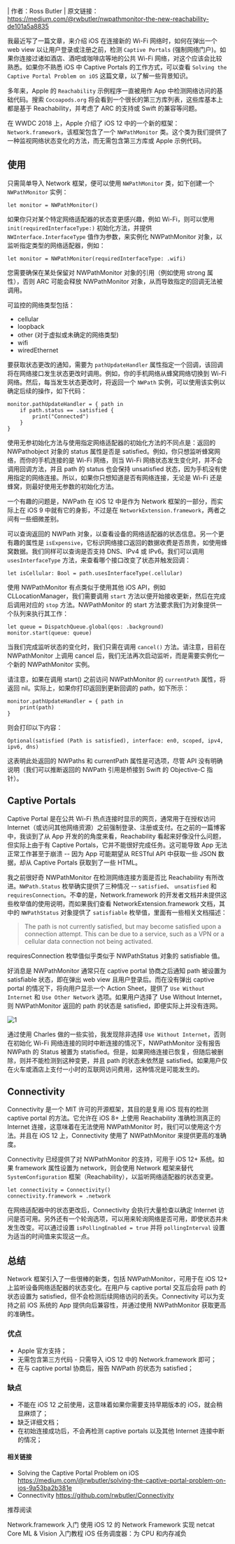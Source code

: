 | 作者：Ross Butler
| 原文链接：https://medium.com/@rwbutler/nwpathmonitor-the-new-reachability-de101a5a8835

我最近写了一篇文章，来介绍 iOS 在连接新的 Wi-Fi 网络时，如何在弹出一个 web view 以让用户登录或注册之前，检测 `Captive Portals` (强制网络门户)。如果你连接过诸如酒店、酒吧或咖啡店等地的公共 Wi-Fi 网络，对这个应该会比较熟悉。如果你不熟悉 iOS 中 Captive Portals 的工作方式，可以查看 `Solving the Captive Portal Problem on iOS` 这篇文章，以了解一些背景知识。

多年来，Apple 的 `Reachability` 示例程序一直被用作 App 中检测网络访问的基础代码。搜索 `Cocoapods.org` 将会看到一个很长的第三方库列表，这些库基本上都是基于 Reachability，并考虑了 ARC 的支持或 Swift 的兼容等问题。

在 WWDC 2018 上，Apple 介绍了 iOS 12 中的一个新的框架：`Network.framework`，该框架包含了一个 `NWPathMonitor` 类。这个类为我们提供了一种监视网络状态变化的方法，而无需包含第三方库或 Apple 示例代码。

## 使用

只需简单导入 Network 框架，便可以使用 `NWPathMonitor` 类，如下创建一个 `NWPathMonitor` 实例：

```objc
let monitor = NWPathMonitor()
```

如果你只对某个特定网络适配器的状态变更感兴趣，例如 Wi-Fi，则可以使用 `init(requiredInterfaceType:)` 初始化方法，并提供 `NWInterface.InterfaceType` 值作为参数，来实例化 NWPathMonitor 对象，以监听指定类型的网络适配器，例如：

```objc
let monitor = NWPathMonitor(requiredInterfaceType: .wifi)
```

您需要确保在某处保留对 NWPathMonitor 对象的引用（例如使用 strong 属性），否则 ARC 可能会释放 NWPathMonitor 对象，从而导致指定的回调无法被调用。

可监控的网络类型包括：

* cellular
* loopback
* other (对于虚拟或未确定的网络类型)
* wifi
* wiredEthernet

要获取状态更改的通知，需要为 `pathUpdateHandler` 属性指定一个回调，该回调将在网络接口发生状态更改时调用。例如，你的手机网络从蜂窝网络切换到 Wi-Fi 网络。然后，每当发生状态更改时，将返回一个 `NWPath` 实例，可以使用该实例以确定后续的操作，如下代码：

```objc
monitor.pathUpdateHandler = { path in
    if path.status == .satisfied {
        print("Connected")
    }
}
```

使用无参初始化方法与使用指定网络适配器的初始化方法的不同点是：返回的 NWPathobject 对象的 status 属性是否是 satisfied。例如，你只想监听蜂窝网络，而你的手机连接的是 Wi-Fi 网络，则当 Wi-Fi 网络状态发生变化时，并不会调用回调方法，并且 path 的 status 也会保持 unsatisfied 状态，因为手机没有使用指定的网络连接。所以，如果你只想知道是否有网络连接，无论是 Wi-Fi 还是蜂窝，则最好使用无参数的初始化方法。

一个有趣的问题是，NWPath 在 iOS 12 中是作为 Network 框架的一部分，而实际上在 iOS 9 中就有它的身影，不过是在 `NetworkExtension.framework`，两者之间有一些细微差别。

可以查询返回的 NWPath 对象，以查看设备的网络适配器的状态信息。另一个更有趣的属性是 `isExpensive`，它标识网络接口返回的数据收费是否昂贵，如使用蜂窝数据。我们同样可以查询是否支持 DNS、IPv4 或 IPv6。我们可以调用 `usesInterfaceType` 方法，来查看哪个接口改变了状态并触发回调：

```objc
let isCellular: Bool = path.usesInterfaceType(.cellular)
```

使用 NWPathMonitor 有点类似于使用其他 iOS API，例如 CLLocationManager，我们需要调用 `start` 方法以便开始接收更新，然后在完成后调用对应的 `stop` 方法。NWPathMonitor 的 start 方法要求我们为对象提供一个队列来执行其工作：

```objc
let queue = DispatchQueue.global(qos: .background)
monitor.start(queue: queue)
```

当我们完成监听状态的变化时，我们只需在调用 `cancel()` 方法。请注意，目前在 NWPathMonitor 上调用 cancel 后，我们无法再次启动监听，而是需要实例化一个新的 NWPathMonitor 实例。

请注意，如果在调用 start() 之前访问 NWPathMonitor 的 `currentPath` 属性，将返回 nil。实际上，如果你打印返回到更新回调的 path，如下所示：

```objc
monitor.pathUpdateHandler = { path in
    print(path)
}
```

则会打印以下内容：

```objc
Optional(satisfied (Path is satisfied), interface: en0, scoped, ipv4, ipv6, dns)
```

这表明此处返回的 NWPaths 和 currentPath 属性是可选项，尽管 API 没有明确说明（我们可以推断返回的 NWPath 引用是桥接到 Swift 的 Objective-C 指针）。

## Captive Portals

Captive Portal 是在公共 Wi-Fi 热点连接时显示的网页，通常用于在授权访问 Internet（或访问其他网络资源）之前强制登录、注册或支付。在之前的一篇博客中，我谈到了从 App 开发的的角度来看，Reachability 看起来好像没什么问题，但实际上由于有 Captive Portals，它并不能很好完成任务。这可能导致 App 无法正常工作甚至于崩溃 -- 因为 App 可能期望从 RESTful API 中获取一些 JSON 数据，却从 Captive Portals 获取到了一些 HTML。

我之前很好奇 NWPathMonitor 在检测网络连接方面是否比 Reachability 有所改进。`NWPath.Status` 枚举确实提供了三种情况 -- `satisfied`、 `unsatisfied` 和 `requiresConnection`。不幸的是，Network.framework 的开发者文档并未提供这些枚举值的使用说明，而如果我们查看 NetworkExtension.framework 文档，其中的 `NWPathStatus` 对象提供了 `satisfiable` 枚举值，里面有一些相关文档描述：

> The path is not currently satisfied, but may become satisfied upon a connection attempt. This can be due to a service, such as a VPN or a cellular data connection not being activated.

requiresConnection 枚举值似乎类似于 NWPathStatus 对象的 satisfiable 值。

好消息是 NWPathMonitor 通常只在 captive portal 协商之后通知 path 被设置为 satisfiable 状态，即在弹出 web view 且用户登录后。而在没有弹出 captive portal 的情况下，将向用户显示一个 Action Sheet，提供了 `Use Without Internet` 和 `Use Other Network` 选项。如果用户选择了 Use Without Internet，则 NWPathMonitor 返回的 path 的状态是 satisfied，即便实际上并没有连网。

![1](http://)

通过使用 Charles 做的一些实验，我发现除非选择 `Use Without Internet`，否则在初始化 Wi-Fi 网络连接的同时中断连接的情况下，NWPathMonitor 没有报告 NWPath 的 Status 被置为 statisfied。但是，如果网络连接已恢复，但随后被删除，则并不能检测到这种变更，并且 path 的状态未依然是 satisfied。如果用户仅在火车或酒店上支付一小时的互联网访问费用，这种情况是可能发生的。

## Connectivity

Connectivity 是一个 MIT 许可的开源框架，其目的是复用 iOS 现有的检测 captive portal 的方法。它允许在 iOS 8+ 上使用 Reachability 准确检测真正的 Internet 连接，这意味着在无法使用 NWPathMonitor 时，我们可以使用这个方法。并且在 iOS 12 上，Connectivity 使用了 NWPathMonitor 来提供更高的准确度。

Connectivity 已经提供了对 NWPathMonitor 的支持，可用于 iOS 12+ 系统。如果 framework 属性设置为 network，则会使用 Network 框架来替代 `SystemConfiguration` 框架（Reachability），以监听网络适配器的状态变更。

```objc
let connectivity = Connectivity()
connectivity.framework = .network
```

在网络适配器中的状态更改后，Connectivity 会执行大量检查以确定 Internet 访问是否可用。另外还有一个轮询选项，可以用来轮询网络是否可用，即使状态并未发生改变。可以通过设置 `isPollingEnabled = true` 并将 `pollingInterval` 设置为适当的时间值来实现这一点。

## 总结

Network 框架引入了一些很棒的新类，包括 NWPathMonitor，可用于在 iOS 12+ 上监听设备网络适配器的状态变化。在用户与 captive portal 交互后会将 path 的状态设置为 satisfied，但不会检测后续网络访问的丢失。Connectivity 可以为支持之前 iOS 系统的 App 提供向后兼容性，并通过使用 NWPathMonitor 获取更高的准确性。


### 优点

* Apple 官方支持；
* 无需包含第三方代码 - 只需导入 iOS 12 中的 Network.framework 即可；
* 在与 captive portal 协商后，报告 NWPath 的状态为 satisfied；

### 缺点

* 不能在 iOS 12 之前使用，这意味着如果你需要支持早期版本的 iOS，就会稍显麻烦了；
* 缺乏详细文档；
* 在初始连接成功后，不会再检测 captive portals 以及其他 Internet 连接中断的情况；

#### 相关链接

* Solving the Captive Portal Problem on iOS https://medium.com/@rwbutler/solving-the-captive-portal-problem-on-ios-9a53ba2b381e
* Connectivity https://github.com/rwbutler/Connectivity

推荐阅读

Network.framework 入门
使用 iOS 12 的 Network Framework 实现 netcat
Core ML & Vision 入门教程
iOS 任务调度器：为 CPU 和内存减负

